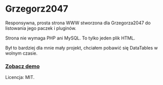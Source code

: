 # Grzegorz2047
Responsywna, prosta strona WWW stworzona dla Grzegorza2047 do listowania jego paczek i pluginów.

Strona nie wymaga PHP ani MySQL. To tylko jeden plik HTML.

Był to bardziej dla mnie mały projekt, chciałem pobawić się DataTables w wolnym czasie.

### [Zobacz demo](https://wruczek.github.io/Grzegorz2047/)

Licencja: MIT.
